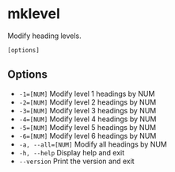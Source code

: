 # mklevel

Modify heading levels.

```synopsis
[options]
```

## Options

* `-1=[NUM]` Modify level 1 headings by NUM
* `-2=[NUM]` Modify level 2 headings by NUM
* `-3=[NUM]` Modify level 3 headings by NUM
* `-4=[NUM]` Modify level 4 headings by NUM
* `-5=[NUM]` Modify level 5 headings by NUM
* `-6=[NUM]` Modify level 6 headings by NUM
* `-a, --all=[NUM]` Modify all headings by NUM
* `-h, --help` Display help and exit
* `--version` Print the version and exit

